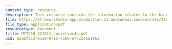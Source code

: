 ```yaml
---
content_type: resource
description: This resource contains the information related to the kinds of societies.
file: https://ol-ocw-studio-app-production.s3.amazonaws.com/courses/21h-421-introduction-to-environmental-history-spring-2011/e2aafbc39c28071575b6e7722c6a1961_MIT21H_421S11_societies4b.pdf
file_type: application/pdf
resourcetype: Document
title: MIT21H_421S11_societies4b.pdf
uid: e2aafbc3-9c28-0715-75b6-e7722c6a1961
---
```

